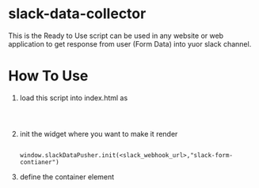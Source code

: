 # slack-data-collector

This is the Ready to Use script can be used in any website or web application to get response from user (Form Data) into yuor slack channel.


# How To Use

1) load this script into index.html as

    <code> <script async src="https://cdn.jsdelivr.net/gh/AzharKhan04/slack-data-collector/dist/bundle.js"></script> </code>
2) init the widget where you want to make it render

   <code> window.slackDataPusher.init(<slack_webhook_url>,"slack-form-contianer") </code>

3) define the container element

    <div id="slack_webhook_url"></div >





